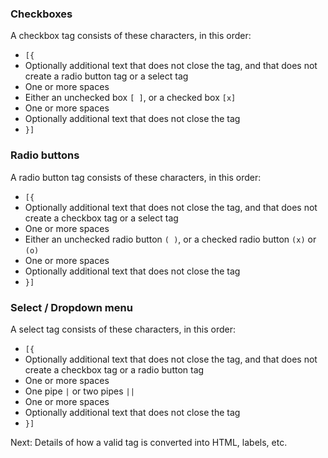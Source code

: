 ### Checkboxes

A checkbox tag consists of these characters, in this order:
- `[{`
- Optionally additional text that does not close the tag, and that does not create a radio button tag or a select tag
- One or more spaces
- Either an unchecked box `[ ]`, or a checked box `[x]`
- One or more spaces
- Optionally additional text that does not close the tag
- `}]`

### Radio buttons

A radio button tag consists of these characters, in this order:
- `[{`
- Optionally additional text that does not close the tag, and that does not create a checkbox tag or a select tag
- One or more spaces
- Either an unchecked radio button `( )`, or a checked radio button `(x)` or `(o)`
- One or more spaces
- Optionally additional text that does not close the tag
- `}]`

### Select / Dropdown menu

A select tag consists of these characters, in this order:
- `[{`
- Optionally additional text that does not close the tag, and that does not create a checkbox tag or a radio button tag
- One or more spaces
- One pipe `|` or two pipes `||`
- One or more spaces
- Optionally additional text that does not close the tag
- `}]`

Next:
Details of how a valid tag is converted into HTML, labels, etc.

